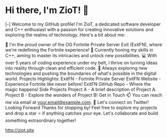 # Hi there, I'm ZioT! 👋
[-] Welcome to my GitHub profile! I'm ZioT, a dedicated software developer and C++ enthusiast with a passion for creating innovative solutions and exploring the realms of technology. Here's a bit about me:

🔭 I'm the proud owner of the OG Fortnite Private Server Exit (ExitFN), where we're redefining the Fortnite experience!
🌱 Currently honing my skills in C++, aiming to master its intricacies and unlock new possibilities.
💻 With over 5 years of coding experience under my belt, I thrive on turning ideas into reality through clean and efficient code.
🚀 Always exploring new technologies and pushing the boundaries of what's possible in the digital world.
Projects Highlights:
ExitFN - Fortnite Private Server
ExitFN Website - Experience Fortnite like never before!
ExitFN GitHub Repo - Where the magic happens!
Side Projects
Project A - A brief description of Project A.
Project B - Explore the wonders of Project B!
Get in Touch
📫 You can reach me via email at your.email@example.com.
💬 Let's connect on Twitter!
Looking Forward
Thanks for stopping by! Feel free to explore my projects and drop a star ⭐️ if anything catches your eye. Let's collaborate and build something extraordinary together!

http://ziot.site
